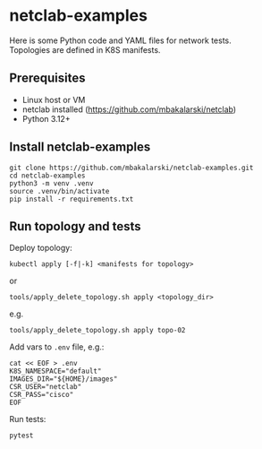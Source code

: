 # netclab-examples

Here is some Python code and YAML files for network tests.<br>
Topologies are defined in K8S manifests.

## Prerequisites
* Linux host or VM
* netclab installed (https://github.com/mbakalarski/netclab)
* Python 3.12+

## Install netclab-examples
```
git clone https://github.com/mbakalarski/netclab-examples.git
cd netclab-examples
python3 -m venv .venv
source .venv/bin/activate
pip install -r requirements.txt
```

## Run topology and tests
Deploy topology:
```
kubectl apply [-f|-k] <manifests for topology>
```
or
```
tools/apply_delete_topology.sh apply <topology_dir>
```
e.g.
```
tools/apply_delete_topology.sh apply topo-02
```

Add vars to ```.env``` file, e.g.:
```
cat << EOF > .env
K8S_NAMESPACE="default"
IMAGES_DIR="${HOME}/images"
CSR_USER="netclab"
CSR_PASS="cisco"
EOF
```

Run tests:
```
pytest
```
